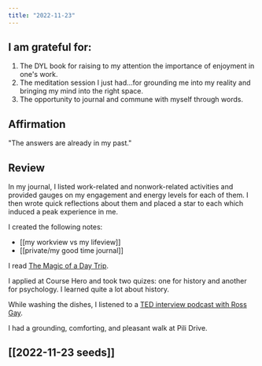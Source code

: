 ```yaml
---
title: "2022-11-23"
---
```

## I am grateful for:

1. The DYL book for raising to my attention the importance of enjoyment in one's work.
2. The meditation session I just had...for grounding me into my reality and bringing my mind into the right space.
3. The opportunity to journal and commune with myself through words.

## Affirmation

"The answers are already in my past."

## Review

In my journal, I listed work-related and nonwork-related activities and provided gauges on my engagement and energy levels for each of them. I then wrote quick reflections about them and placed a star to each which induced a peak experience in me.

I created the following notes:
- [[my workview vs my lifeview]]
- [[private/my good time journal]]

I read [The Magic of a Day Trip](https://tammystrobel.substack.com/p/the-magic-of-a-day-trip).

I applied at Course Hero and took two quizes: one for history and another for psychology. I learned quite a lot about history.

While washing the dishes, I listened to a [TED interview podcast with Ross Gay](https://podcasts.apple.com/us/podcast/the-ted-interview/id1437306870?i=1000584059525&utm_source=substack&utm_medium=email).

I had a grounding, comforting, and pleasant walk at Pili Drive.

## [[2022-11-23 seeds]]

